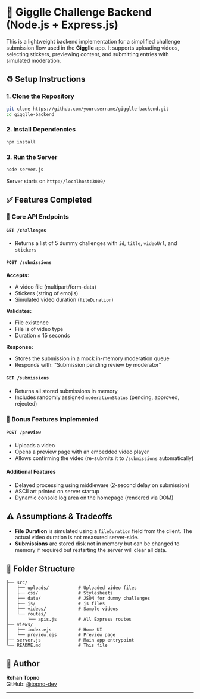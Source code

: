# 🎥 Gigglle Challenge Backend (Node.js + Express.js)

This is a lightweight backend implementation for a simplified challenge submission flow used in the **Gigglle** app. It supports uploading videos, selecting stickers, previewing content, and submitting entries with simulated moderation.

## ⚙️ Setup Instructions

### 1. Clone the Repository
```bash
git clone https://github.com/yourusername/gigglle-backend.git
cd gigglle-backend
```

### 2. Install Dependencies
```bash
npm install
```

### 3. Run the Server
```bash
node server.js
```
Server starts on `http://localhost:3000/`

## ✅ Features Completed

### 🔹 Core API Endpoints

#### `GET /challenges`
- Returns a list of 5 dummy challenges with `id`, `title`, `videoUrl`, and `stickers`

#### `POST /submissions`
**Accepts:**
- A video file (multipart/form-data)
- Stickers (string of emojis)
- Simulated video duration (`fileDuration`)

**Validates:**
- File existence
- File is of video type
- Duration ≤ 15 seconds

**Response:**
- Stores the submission in a mock in-memory moderation queue
- Responds with: "Submission pending review by moderator"

#### `GET /submissions`
- Returns all stored submissions in memory
- Includes randomly assigned `moderationStatus` (pending, approved, rejected)

### 🔹 Bonus Features Implemented

#### `POST /preview`
- Uploads a video
- Opens a preview page with an embedded video player
- Allows confirming the video (re-submits it to `/submissions` automatically)

#### Additional Features
- Delayed processing using middleware (2-second delay on submission)
- ASCII art printed on server startup
- Dynamic console log area on the homepage (rendered via DOM)

## ⚠️ Assumptions & Tradeoffs

- **File Duration** is simulated using a `fileDuration` field from the client. The actual video duration is not measured server-side.
- **Submissions** are stored disk not in memory but can be changed to memory if required but restarting the server will clear all data.

## 📂 Folder Structure

```
├── src/
│   ├── uploads/           # Uploaded video files
│   ├── css/               # Stylesheets
│   ├── data/              # JSON for dummy challenges
│   ├── js/                # js files
│   ├── videos/            # Sample videos
│   └── routes/
│       └── apis.js        # All Express routes
├── views/
│   ├── index.ejs          # Home UI
│   └── preview.ejs        # Preview page
├── server.js              # Main app entrypoint
└── README.md              # This file
```

## 👤 Author


**Rohan Topno**  
GitHub: [@topno-dev](https://github.com/topno-dev)

---
